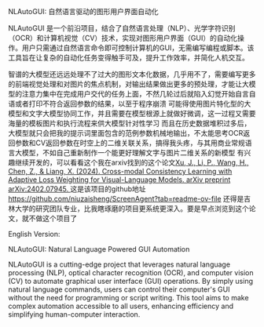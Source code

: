 NLAutoGUI: 自然语言驱动的图形用户界面自动化

NLAutoGUI 是一个前沿项目，结合了自然语言处理（NLP）、光学字符识别（OCR）和计算机视觉（CV）技术，实现对图形用户界面（GUI）的自动化操作。用户只需通过自然语言命令即可控制计算机的GUI，无需编写编程或脚本。该工具旨在让复杂的自动化任务变得触手可及，提升工作效率，并简化人机交互。

智谱的大模型还远远处理不了过大的图形文本化数据，几乎用不了，需要编写更多的前端视觉处理和对图片的焦点机制，对输出结果做出更多的预处理，才能让大模型的注意力集中在完成用户交代的任务上面，不然几轮过后就陷入幻觉开始自言自语或者打印不符合返回参数的结果，以至于程序崩溃
可能得使用图片特化型的大模型和文字大模型协同工作，并且需要在模型根源上就做好微调，这一过程又需要海量的模板图片和执行流程来供大模型针对性学习
而且在历史数据堆积过多后，大模型就只会把我的提示词里面包含的范例参数机械地输出，不太能思考OCR返回参数和CV返回参数在时空上的二维关联关系，搞得我头疼，与其用商业常规语言大模型，不如自己重新制作一个能更好理解文字与图片二维关系的新模型
有兴趣继续开发的，可以看看这个我在arxiv找到的这个论文[Xu, J., Li, P., Wang, H., Chen, Z., & Liang, X. (2024). Cross-modal Consistency Learning with Adaptive Loss Weighting for Visual-Language Models. arXiv preprint arXiv:2402.07945. ](https://arxiv.org/abs/2402.07945)
这是该项目的github地址 https://github.com/niuzaisheng/ScreenAgent?tab=readme-ov-file
还得是吉林大学的研究团队专业，比我瞎琢磨的项目更系统更深入。要是早点浏览到这个论文，就不做这个项目了


English Version:

NLAutoGUI: Natural Language Powered GUI Automation

NLAutoGUI is a cutting-edge project that leverages natural language processing (NLP), optical character recognition (OCR), and computer vision (CV) to automate graphical user interface (GUI) operations. By simply using natural language commands, users can control their computer's GUI without the need for programming or script writing. This tool aims to make complex automation accessible to all users, enhancing efficiency and simplifying human-computer interaction.


